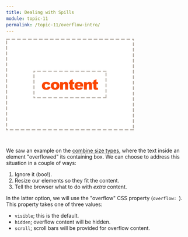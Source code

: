 ```yaml
---
title: Dealing with Spills
module: topic-11
permalink: /topic-11/overflow-intro/
---
```


<div class="divider-heading"></div>

<img src="../img/box-model-overflow.gif" alt="example of overflow scrolling" style="width: 350px; margin: 0 auto 30px;" />

We saw an example on the <a href="./../box-sizing#combine-size" target="_blank">combine size types</a>, where the text inside an element "overflowed" its containing box. We can choose to address this situation in a couple of ways:

1. Ignore it (boo!).
2. Resize our elements so they fit the content.
3. Tell the browser what to do with _extra_ content.

In the latter option, we will use the "overflow" CSS property (`overflow: `). This property takes one of three values:

- `visible`; this is the default.
- `hidden`; overflow content will be hidden.
- `scroll`; scroll bars will be provided for overflow content.
